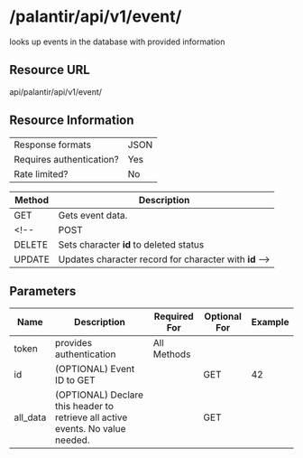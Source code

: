 
# /palantir/api/v1/event/
looks up events in the database with provided information

## Resource URL
api/palantir/api/v1/event/

## Resource Information
|||
|--|--|
|Response formats | JSON |
|Requires authentication?| Yes |
|Rate limited? | No |

|Method | Description |
| --- | ---
| GET | Gets event data.
<!-- | POST | Adds new character
| DELETE | Sets character **id** to deleted status
| UPDATE | Updates character record for character with **id** -->

## Parameters
| Name | Description | Required For | Optional For | Example
|--|--|--|--|--
token | provides authentication | All Methods | | 
id | (OPTIONAL) Event ID to GET | | GET | 42
all_data | (OPTIONAL) Declare this header to retrieve all active events. No value needed. | | GET | 

